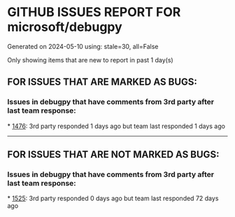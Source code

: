 
# GITHUB ISSUES REPORT FOR microsoft/debugpy


Generated on 2024-05-10 using: stale=30, all=False


Only showing items that are new to report in past 1 day(s)


## FOR ISSUES THAT ARE MARKED AS BUGS:


### Issues in debugpy that have comments from 3rd party after last team response:


\* [1476](https://github.com/microsoft/debugpy/issues/1476 "Python3.12 Unable to attach to PID (Jupyter python process)"): 3rd party responded 1 days ago but team last responded 1 days ago

---

## FOR ISSUES THAT ARE NOT MARKED AS BUGS:


### Issues in debugpy that have comments from 3rd party after last team response:


\* [1525](https://github.com/microsoft/debugpy/issues/1525 "Display order of properties of a tensor object in debugging"): 3rd party responded 0 days ago but team last responded 72 days ago
